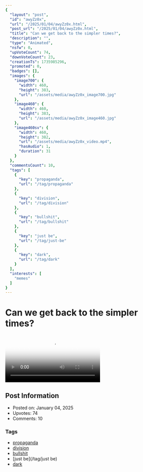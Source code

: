 ```yaml
---
{
  "layout": "post",
  "id": "awyZz0x",
  "url": "/2025/01/04/awyZz0x.html",
  "post_url": "/2025/01/04/awyZz0x.html",
  "title": "Can we get back to the simpler times?",
  "description": "",
  "type": "Animated",
  "nsfw": 0,
  "upVoteCount": 74,
  "downVoteCount": 23,
  "creationTs": 1735985296,
  "promoted": 0,
  "badges": [],
  "images": {
    "image700": {
      "width": 460,
      "height": 383,
      "url": "/assets/media/awyZz0x_image700.jpg"
    },
    "image460": {
      "width": 460,
      "height": 383,
      "url": "/assets/media/awyZz0x_image460.jpg"
    },
    "image460sv": {
      "width": 460,
      "height": 382,
      "url": "/assets/media/awyZz0x_video.mp4",
      "hasAudio": 1,
      "duration": 31
    }
  },
  "commentsCount": 10,
  "tags": [
    {
      "key": "propaganda",
      "url": "/tag/propaganda"
    },
    {
      "key": "division",
      "url": "/tag/division"
    },
    {
      "key": "bullshit",
      "url": "/tag/bullshit"
    },
    {
      "key": "just be",
      "url": "/tag/just-be"
    },
    {
      "key": "dark",
      "url": "/tag/dark"
    }
  ],
  "interests": [
    "memes"
  ]
}
---
```


# Can we get back to the simpler times?

<video controls playsinline loop poster="/assets/media/awyZz0x_image460.jpg">
  <source src="/assets/media/awyZz0x_video.mp4" type="video/mp4">
  Your browser does not support the video tag.
</video>

## Post Information

- Posted on: January 04, 2025
- Upvotes: 74
- Comments: 10

### Tags

- [propaganda](/tag/propaganda)
- [division](/tag/division)
- [bullshit](/tag/bullshit)
- [just be](/tag/just be)
- [dark](/tag/dark)
